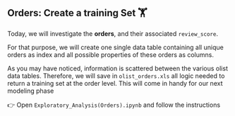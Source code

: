## Orders: Create a training Set 🏋️‍

Today, we will investigate the **orders**, and their associated `review_score`.

For that purpose, we will create one single data table containing all unique orders as index and all possible properties of these orders as columns.

As you may have noticed, information is scattered between the various olist data tables. Therefore, we will save in `olist_orders.xls` all logic needed to return a training set at the order level. This will come in handy for our next modeling phase

👉 Open `Exploratory_Analysis(Orders).ipynb` and follow the instructions